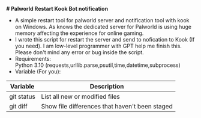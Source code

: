 **# Palworld Restart Kook Bot notification**
* A simple restart tool for palworld server and notification tool with kook on Windows. As knows the dedicated server for Palworld is using huge memory affecting the experience for online gaming.  
* I wrote this script for restart the server and send to nofication to Kook (If you need). I am low-level programmer with GPT help me finish this. Please don't mind any error or bug inside the script.  
* Requirements:  
Python 3.10 (requests,urllib.parse,psutil,time,datetime,subprocess)  
* Variable (For you):

| Variable | Description |
| --- | --- |
| git status | List all new or modified files |
| git diff | Show file differences that haven't been staged |


